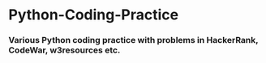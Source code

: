 # Python-Coding-Practice

### Various Python coding practice with problems in HackerRank, CodeWar, w3resources etc.
